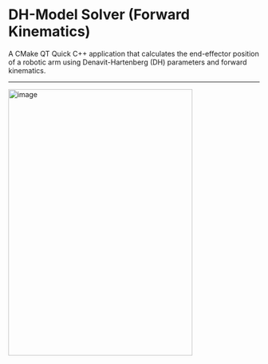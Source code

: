 # DH-Model Solver (Forward Kinematics)

A CMake QT Quick C++ application that calculates the end-effector position of a robotic arm using Denavit-Hartenberg (DH) parameters and forward kinematics.

---

<img width="369" height="535" alt="image" src="https://github.com/user-attachments/assets/e79c20d9-1a84-4fd2-8aff-a11de61badf3" />
